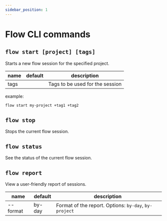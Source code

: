 ```yaml
---
sidebar_position: 1
---
```


# Flow CLI commands

## `flow start [project] [tags]`

Starts a new flow session for the specified project.

| name | default | description                     |
| ---- | ------- | ------------------------------- |
| tags |         | Tags to be used for the session |

example:

```bash
flow start my-project +tag1 +tag2
```

## `flow stop`

Stops the current flow session.

## `flow status`

See the status of the current flow session.

## `flow report`

View a user-friendly report of sessions.

| name     | default | description                                           |
| -------- | ------- | ----------------------------------------------------- |
| --format | by-day  | Format of the report. Options: `by-day`, `by-project` |

